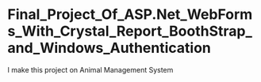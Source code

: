 # Final_Project_Of_ASP.Net_WebForms_With_Crystal_Report_BoothStrap_and_Windows_Authentication
I make this project on Animal Management System
